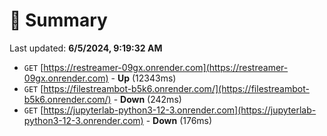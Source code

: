 # 📖 Summary
Last updated: **6/5/2024, 9:19:32 AM**

- `GET` [https://restreamer-09gx.onrender.com](https://restreamer-09gx.onrender.com) - **Up** (12343ms)
- `GET` [https://filestreambot-b5k6.onrender.com/](https://filestreambot-b5k6.onrender.com/) - **Down** (242ms)
- `GET` [https://jupyterlab-python3-12-3.onrender.com](https://jupyterlab-python3-12-3.onrender.com) - **Down** (176ms)
